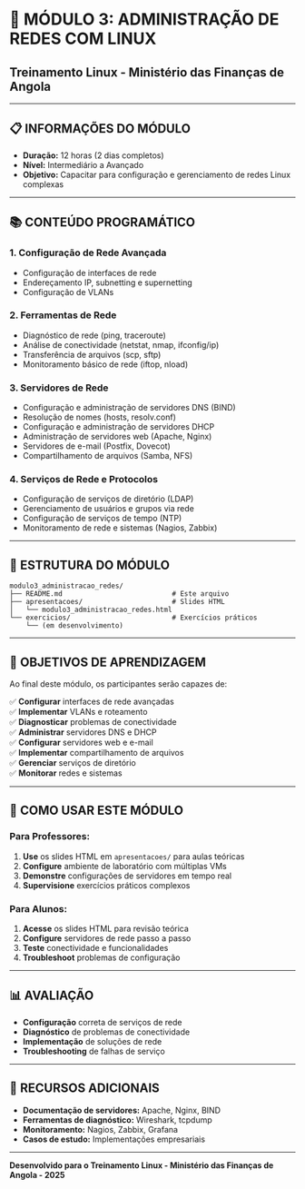 # 🔗 MÓDULO 3: ADMINISTRAÇÃO DE REDES COM LINUX
## Treinamento Linux - Ministério das Finanças de Angola

---

## 📋 **INFORMAÇÕES DO MÓDULO**

- **Duração:** 12 horas (2 dias completos)
- **Nível:** Intermediário a Avançado
- **Objetivo:** Capacitar para configuração e gerenciamento de redes Linux complexas

---

## 📚 **CONTEÚDO PROGRAMÁTICO**

### **1. Configuração de Rede Avançada**
- Configuração de interfaces de rede
- Endereçamento IP, subnetting e supernetting
- Configuração de VLANs

### **2. Ferramentas de Rede**
- Diagnóstico de rede (ping, traceroute)
- Análise de conectividade (netstat, nmap, ifconfig/ip)
- Transferência de arquivos (scp, sftp)
- Monitoramento básico de rede (iftop, nload)

### **3. Servidores de Rede**
- Configuração e administração de servidores DNS (BIND)
- Resolução de nomes (hosts, resolv.conf)
- Configuração e administração de servidores DHCP
- Administração de servidores web (Apache, Nginx)
- Servidores de e-mail (Postfix, Dovecot)
- Compartilhamento de arquivos (Samba, NFS)

### **4. Serviços de Rede e Protocolos**
- Configuração de serviços de diretório (LDAP)
- Gerenciamento de usuários e grupos via rede
- Configuração de serviços de tempo (NTP)
- Monitoramento de rede e sistemas (Nagios, Zabbix)

---

## 📁 **ESTRUTURA DO MÓDULO**

```
modulo3_administracao_redes/
├── README.md                           # Este arquivo
├── apresentacoes/                      # Slides HTML
│   └── modulo3_administracao_redes.html
└── exercicios/                         # Exercícios práticos
    └── (em desenvolvimento)
```

---

## 🎯 **OBJETIVOS DE APRENDIZAGEM**

Ao final deste módulo, os participantes serão capazes de:

✅ **Configurar** interfaces de rede avançadas  
✅ **Implementar** VLANs e roteamento  
✅ **Diagnosticar** problemas de conectividade  
✅ **Administrar** servidores DNS e DHCP  
✅ **Configurar** servidores web e e-mail  
✅ **Implementar** compartilhamento de arquivos  
✅ **Gerenciar** serviços de diretório  
✅ **Monitorar** redes e sistemas  

---

## 🚀 **COMO USAR ESTE MÓDULO**

### **Para Professores:**
1. **Use** os slides HTML em `apresentacoes/` para aulas teóricas
2. **Configure** ambiente de laboratório com múltiplas VMs
3. **Demonstre** configurações de servidores em tempo real
4. **Supervisione** exercícios práticos complexos

### **Para Alunos:**
1. **Acesse** os slides HTML para revisão teórica
2. **Configure** servidores de rede passo a passo
3. **Teste** conectividade e funcionalidades
4. **Troubleshoot** problemas de configuração

---

## 📊 **AVALIAÇÃO**

- **Configuração** correta de serviços de rede
- **Diagnóstico** de problemas de conectividade
- **Implementação** de soluções de rede
- **Troubleshooting** de falhas de serviço

---

## 🔗 **RECURSOS ADICIONAIS**

- **Documentação de servidores:** Apache, Nginx, BIND
- **Ferramentas de diagnóstico:** Wireshark, tcpdump
- **Monitoramento:** Nagios, Zabbix, Grafana
- **Casos de estudo:** Implementações empresariais

---

**Desenvolvido para o Treinamento Linux - Ministério das Finanças de Angola - 2025**
